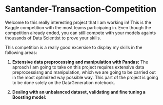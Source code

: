 # Santander-Transaction-Competition

Welcome to this really interesting project that I am working in! This is the Kaggle competition with the most teams participaing in. Even though the competition already ended, you can still compete with your models againts thousands of Data Scientist to prove your skills.

This competition is a really good excersise to display my skills in the following areas:

1) **Extensive data preprocessing and manipulation with Pandas:**  The aproach I am going to take on this project requires extensive data preprocessisng and manipulation, which we are going to be carried out in the most optimized way possible way. This part of the project is going to be done solely on the DataGeneration notebook.

2) **Dealing with an unbalanced dataset, validating and fine tuning a Boosting model:**
